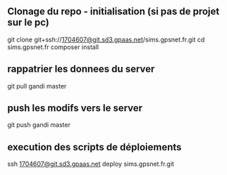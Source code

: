 ## Clonage du repo - initialisation (si pas de projet sur le pc)
git clone git+ssh://1704607@git.sd3.gpaas.net/sims.gpsnet.fr.git
cd sims.gpsnet.fr
composer install

## rappatrier les donnees du server
git pull gandi master

## push les modifs vers le server
git push gandi master

## execution des scripts de déploiements
ssh 1704607@git.sd3.gpaas.net deploy sims.gpsnet.fr.git